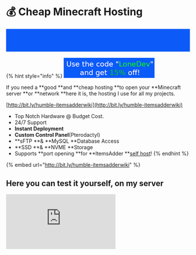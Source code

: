 # 💰 Cheap Minecraft Hosting

![](.gitbook/assets/MMICa0s.gif)

{% hint style="info" %}
![](<.gitbook/assets/immagine (24).png>)

If you need a **good **and **cheap hosting **to open your **Minecraft server **or **network **here it is, the hosting I use for all my projects.

[http://bit.ly/humble-itemsadderwiki](http://bit.ly/humble-itemsadderwiki)

* Top Notch Hardware @ Budget Cost.
* 24/7 Support
* **Instant Deployment**
* **Custom Control Panel**(Pterodactyl)
* **sFTP **& **MySQL **Database Access
* **SSD **& **NVME **Storage
* Supports **port opening **for **ItemsAdder **[self host](plugin-usage/resourcepack-hosting/resourcepack-self-hosting.md)!
{% endhint %}

{% embed url="http://bit.ly/humble-itemsadderwiki" %}

## Here you can test it yourself, on my server

![](http://www.matteodev.it/spigot/test\_server\_banner.php)

